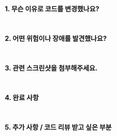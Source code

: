 ## 1. 무슨 이유로 코드를 변경했나요?

<br>

## 2. 어떤 위험이나 장애를 발견했나요?

<br>

## 3. 관련 스크린샷을 첨부해주세요.

<br>

## 4. 완료 사항

<br>

## 5. 추가 사항 / 코드 리뷰 받고 싶은 부분

<br>
